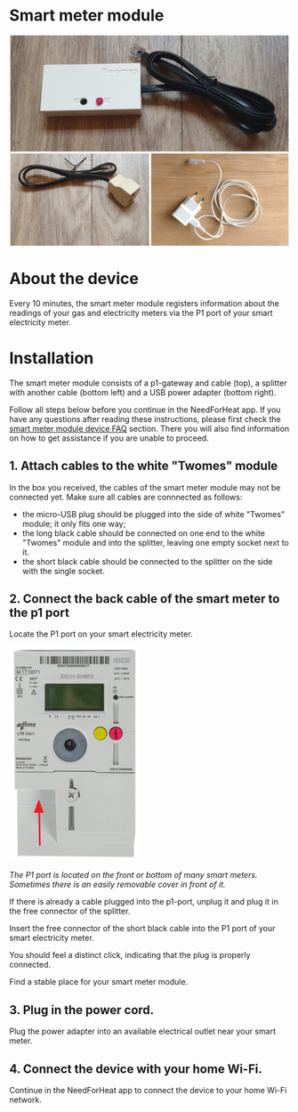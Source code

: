 # Smart meter module

![device](../assets/p1-gateway-and-accessories.jpg)

# About the device

Every 10 minutes, the smart meter module registers information about the readings of your gas and electricity meters via the P1 port of your smart electricity meter.
        
# Installation

The smart meter module consists of a p1-gateway and cable (top), a splitter with another cable (bottom left) and a USB power adapter (bottom right).

Follow all steps below before you continue in the NeedForHeat app. If you have any questions after reading these instructions, please first check the [smart meter module device FAQ](../../faq/) section. There you will also find information on how to get assistance if you are unable to proceed.

## 1. Attach cables to the white "Twomes" module

In the box you received, the cables of the smart meter module may not be connected yet. Make sure all cables are connnected as follows:

- the micro-USB plug should be plugged into the side of white "Twomes" module; it only fits one way;
- the long black cable should be connected on one end to the white "Twomes" module and into the splitter, leaving one empty socket next to it.
- the short black  cable should be connected to the splitter on the side with the single socket.

## 2. Connect the back cable of the smart meter to the p1 port

Locate the P1 port on your smart electricity meter.

![p1-port](../assets/P1MeterEnexis.png)

_The P1 port is located on the front or bottom of many smart meters. Sometimes there is an easily removable cover in front of it._

If there is already a cable plugged into the p1-port, unplug it and plug it in the free connector of the splitter.

Insert the free connector of the short black cable into the P1 port of your smart electricity meter.

You should feel a distinct click, indicating that the plug is properly connected.  

Find a stable place for your smart meter module.

## 3. Plug in the power cord.

Plug the power adapter into an available electrical outlet near your smart meter.

## 4. Connect the device with your home Wi-Fi.

Continue in the NeedForHeat app to connect the device to your home Wi-Fi network.